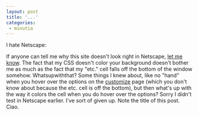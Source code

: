 ```yaml
---
layout: post
title: '...'
categories:
 - minutia
---
```


I hate Netscape:

If anyone can tell me why this site doesn't look right in Netscape, <a href="mailto:daniel@danielsjourney.com">let me know</a>. The fact that my CSS doesn't color your background doesn't bother me as much as the fact that my "etc." cell falls off the bottom of the window somehow. Whatsupwiththat? Some things I knew about, like no "hand" when you hover over the options on the <a href="customize.html">customize</a> page (which you don't know about because the etc. cell is off the bottom), but then what's up with the way it colors the cell when you do hover over the options? Sorry I didn't test in Netscape earlier. I've sort of given up. Note the title of this post. Ciao.

